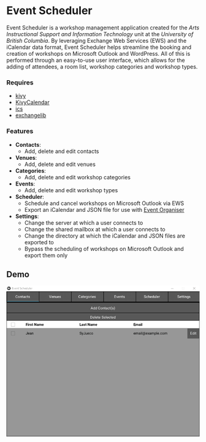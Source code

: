 # Event Scheduler #

Event Scheduler is a workshop management application created for the _Arts Instructional Support and Information Technology_ unit at the _University of British Columbia_. By leveraging Exchange Web Services (EWS) and the iCalendar data format, Event Scheduler helps streamline the booking and creation of workshops on Microsoft Outlook and WordPress. All of this is performed through an easy-to-use user interface, which allows for the adding of attendees, a room list, workshop categories and workshop types.

### Requires ###

* [kivy](https://github.com/kivy/kivy)
* [KivyCalendar](https://pypi.org/project/KivyCalendar/)
* [ics](https://pypi.org/project/ics/)
* [exchangelib](https://pypi.org/project/exchangelib/)

### Features ###

* **Contacts**:
  * Add, delete and edit contacts
* **Venues**:
  * Add, delete and edit venues
* **Categories**:
  * Add, delete and edit workshop categories
* **Events**:
  * Add, delete and edit workshop types
* **Scheduler**:
  * Schedule and cancel workshops on Microsoft Outlook via EWS
  * Export an iCalendar and JSON file for use with [Event Organiser](https://github.com/stephenharris/Event-Organiser/blob/develop/readme.md)
* **Settings**:
  * Change the server at which a user connects to
  * Change the shared mailbox at which a user connects to
  * Change the directory at which the iCalendar and JSON files are exported to
  * Bypass the scheduling of workshops on Microsoft Outlook and export them only

## Demo ##

![Event Scheduler Demo](demo/demo.gif)
